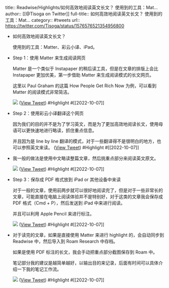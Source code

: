 title:: Readwise/Highlights/如何高效地阅读英文长文？ 使用到的工具：Mat...
author:: [[@Tisoga on Twitter]]
full-title:: 如何高效地阅读英文长文？ 使用到的工具：Mat...
category:: #tweets
url:: https://twitter.com/Tisoga/status/1576576521354956800
- 如何高效地阅读英文长文？
  
  使用到的工具：Matter、彩云小译、iPad。
- Step 1：使用 Matter 来生成阅读网页
  
  Matter 是一个类似于 Instapaper 的稍后读工具，但是在文章的排版上会比 Instapaper 更加优美，第一步借助 Matter 来生成阅读模式的长文网页。
  
  这里以 Paul Graham 的这篇 How People Get Rich Now 为例，可以看到 Matter 的阅读模式非常简洁。 
  
  ![](https://pbs.twimg.com/media/FeEf_ohVUAYqYQ1.jpg) ([View Tweet](https://twitter.com/Tisoga/status/1576576528837550082)) #Highlight #[[2022-10-07]]
- Step 2：使用彩云小译翻译这个网页
  
  因为我们的目的并不是为了学习英文，而是为了更加高效地阅读长文，使用母语可以更快速地进行略读，抓住重点信息。
  
  并且因为是 line by line 翻译的模式，对于一些翻译得不是很明白的地方，也可以参照英文来读。 ([View Tweet](https://twitter.com/Tisoga/status/1576576532448825345)) #Highlight #[[2022-10-07]]
- 我一般的做法是使用中文略读整篇文章，然后挑重点部分来阅读英文原文。 
  
  ![](https://pbs.twimg.com/media/FeEgASrUYAAA3rN.png) ([View Tweet](https://twitter.com/Tisoga/status/1576576539629522944)) #Highlight #[[2022-10-07]]
- Step 3：保存成 PDF 格式放到 iPad or 其他设备中来读
  
  对于一般的文章，使用前两步就可以很好地阅读完了，但是对于一些非常长的文章，可能直接在电脑上阅读体验并不是特别好，对于这类的文章我会保存成 PDF 格式（Cmd + P），然后发送到 iPad 中来进行阅读。
  
  并且可以利用 Apple Pencil 来进行标注。 
  
  ![](https://pbs.twimg.com/media/FeEgAyMUcAEj5lM.jpg) ([View Tweet](https://twitter.com/Tisoga/status/1576576550522142720)) #Highlight #[[2022-10-07]]
- 对于读完的文章，如果是直接使用 Matter 来进行 highlight 的，会自动同步到 Readwise 中，然后导入到 Roam Research 中存档。
  
  如果是使用 PDF 标注的长文，我会手动把重点部分截图保存到 Roam 中。
  
  笔记部分我的建议是越简单越好，以输出目的来记录，后面有时间可以具体介绍一下我的笔记工作流。 
  
  ![](https://pbs.twimg.com/media/FeEgBeRUAAM6H28.png) ([View Tweet](https://twitter.com/Tisoga/status/1576576560072564741)) #Highlight #[[2022-10-07]]
